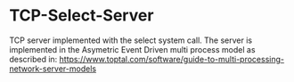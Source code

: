# TCP-Select-Server
TCP server implemented with the select system call.
The server is implemented in the Asymetric Event Driven multi process model as described in:
https://www.toptal.com/software/guide-to-multi-processing-network-server-models

